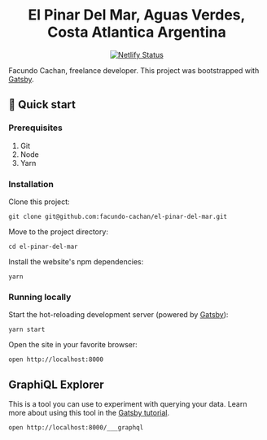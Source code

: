 <div align="center">
  <h1>El Pinar Del Mar, Aguas Verdes, Costa Atlantica Argentina</h1>

[![Netlify Status](https://api.netlify.com/api/v1/badges/05f16382-0263-4c35-94e4-171e0b549177/deploy-status)](https://app.netlify.com/sites/el-pinar-del-mar/deploys)

</div>

Facundo Cachan, freelance developer.
This project was bootstrapped with [Gatsby](https://www.gatsbyjs.org/).

## 🚀 Quick start

### Prerequisites

1. Git
1. Node
1. Yarn

### Installation

Clone this project:

```
git clone git@github.com:facundo-cachan/el-pinar-del-mar.git
```

Move to the project directory:

```
cd el-pinar-del-mar
```

Install the website's npm dependencies:

```
yarn
```

### Running locally

Start the hot-reloading development server (powered by [Gatsby](https://www.gatsbyjs.org)):

```
yarn start
```

Open the site in your favorite browser:

```
open http://localhost:8000
```


## GraphiQL Explorer

This is a tool you can use to experiment with querying your data. Learn more about using this tool in the [Gatsby tutorial](https://www.gatsbyjs.org/tutorial/part-five/#introducing-graphiql).

```
open http://localhost:8000/___graphql
````
